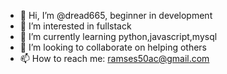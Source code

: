 - 👋 Hi, I’m @dread665, beginner in development
- 👀 I’m interested in fullstack
- 🌱 I’m currently learning python,javascript,mysql
- 💞️ I’m looking to collaborate on helping others
- 📫 How to reach me: ramses50ac@gmail.com

<!---
dread665/dread665 is a ✨ special ✨ repository because its `README.md` (this file) appears on your GitHub profile.
You can click the Preview link to take a look at your changes.
--->
